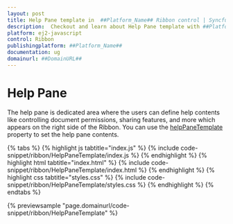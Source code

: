 ```yaml
---
layout: post
title: Help Pane template in  ##Platform_Name## Ribbon control | Syncfusion
description:  Checkout and learn about Help Pane template with ##Platform_Name## Ribbon control of Syncfusion Essential JS 2 and more details.
platform: ej2-javascript
control: Ribbon
publishingplatform: ##Platform_Name##
documentation: ug
domainurl: ##DomainURL##
---
```


# Help Pane

The help pane is dedicated area where the users can define help contents like controlling document permissions, sharing features, and more which appears on the right side of the Ribbon. You can use the [helpPaneTemplate](https://ej2.syncfusion.com/javascript/documentation/api/ribbon/#helppanetemplate) property to set the help pane contents.

{% tabs %}
{% highlight js tabtitle="index.js" %}
{% include code-snippet/ribbon/HelpPaneTemplate/index.js %}
{% endhighlight %}
{% highlight html tabtitle="index.html" %}
{% include code-snippet/ribbon/HelpPaneTemplate/index.html %}
{% endhighlight %}
{% highlight css tabtitle="styles.css" %}
{% include code-snippet/ribbon/HelpPaneTemplate/styles.css %}
{% endhighlight %}
{% endtabs %}
          
{% previewsample "page.domainurl/code-snippet/ribbon/HelpPaneTemplate" %}